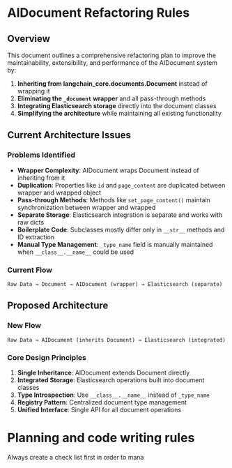 # AIDocument Refactoring Rules

## Overview

This document outlines a comprehensive refactoring plan to improve the maintainability, extensibility, and performance of the AIDocument system by:

1. **Inheriting from langchain_core.documents.Document** instead of wrapping it
2. **Eliminating the `_document` wrapper** and all pass-through methods
3. **Integrating Elasticsearch storage** directly into the document classes
4. **Simplifying the architecture** while maintaining all existing functionality

## Current Architecture Issues

### Problems Identified
- **Wrapper Complexity**: AIDocument wraps Document instead of inheriting from it
- **Duplication**: Properties like `id` and `page_content` are duplicated between wrapper and wrapped object
- **Pass-through Methods**: Methods like `set_page_content()` maintain synchronization between wrapper and wrapped
- **Separate Storage**: Elasticsearch integration is separate and works with raw dicts
- **Boilerplate Code**: Subclasses mostly differ only in `__str__` methods and ID extraction
- **Manual Type Management**: `_type_name` field is manually maintained when `__class__.__name__` could be used

### Current Flow
```
Raw Data → Document → AIDocument (wrapper) → Elasticsearch (separate)
```

## Proposed Architecture

### New Flow
```
Raw Data → AIDocument (inherits Document) → Elasticsearch (integrated)
```

### Core Design Principles
1. **Single Inheritance**: AIDocument extends Document directly
2. **Integrated Storage**: Elasticsearch operations built into document classes
3. **Type Introspection**: Use `__class__.__name__` instead of `_type_name`
4. **Registry Pattern**: Centralized document type management
5. **Unified Interface**: Single API for all document operations



# Planning and code writing rules
Always create a check list first in order to mana

